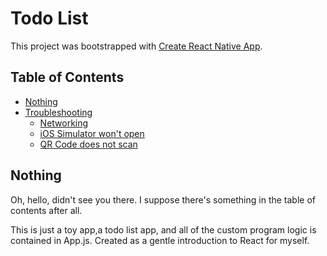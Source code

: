 # Todo List

This project was bootstrapped with [Create React Native App](https://github.com/react-community/create-react-native-app).


## Table of Contents

* [Nothing](#Nothing)
* [Troubleshooting](#troubleshooting)
  * [Networking](#networking)
  * [iOS Simulator won't open](#ios-simulator-wont-open)
  * [QR Code does not scan](#qr-code-does-not-scan)

## Nothing

Oh, hello, didn't see you there. I suppose there's something in the table of contents after all.

This is just a toy app,a todo list app, and all of the custom program logic is contained in App.js.  Created as a gentle introduction to React for myself. 
